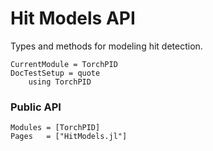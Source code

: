 # Hit Models API

Types and methods for modeling hit detection.

```@meta
CurrentModule = TorchPID
DocTestSetup = quote
    using TorchPID
```

### Public API

```@autodocs
Modules = [TorchPID]
Pages   = ["HitModels.jl"]
```